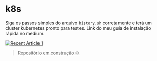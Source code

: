 # k8s

Siga os passos simples do arquivo `history.sh` corretamente e terá um cluster kubernetes pronto para testes. Link do meu guia de instalação rápida no medium.

<a target="_blank" href="https://github-readme-medium-recent-article.vercel.app/medium/@joao-prs/1"><img src="https://github-readme-medium-recent-article.vercel.app/medium/@joao-prs/1" alt="Recent Article 1">

> Repositório em construção ⚙️
